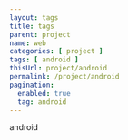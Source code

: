 ```yaml
---
layout: tags
title: tags
parent: project
name: web
categories: [ project ]
tags: [ android ]
thisUrl: project/android
permalink: /project/android
pagination:
  enabled: true
  tag: android
---
```

android
<!-- title : parent -->
